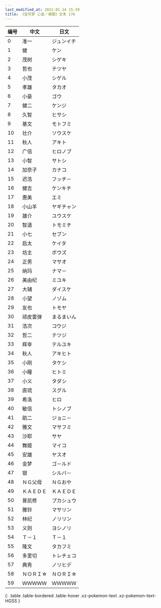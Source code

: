 ```yaml
---
last_modified_at: 2021-01-24 15:39
title: 《宝可梦 心金／魂银》文本 176
---
```

| 编号 | 中文 | 日文 |
| ---- | ---- | ---- |
| 0 | 准一 | ジュンイチ |
| 1 | 健 | ケン |
| 2 | 茂树 | シゲキ |
| 3 | 哲也 | テツヤ |
| 4 | 小茂 | シゲル |
| 5 | 孝雄 | タカオ |
| 6 | 小豪 | ゴウ |
| 7 | 健二 | ケンジ |
| 8 | 久智 | ヒサシ |
| 9 | 基文 | モトフミ |
| 10 | 壮介 | ソウスケ |
| 11 | 秋人 | アキト |
| 12 | 广信 | ヒロノブ |
| 13 | 小智 | サトシ |
| 14 | 加奈子 | カナコ |
| 15 | 迟浩 | フッチ－ |
| 16 | 健吉 | ケンキチ |
| 17 | 惠美 | エミ |
| 18 | 小山羊 | ヤギチャン |
| 19 | 雄介 | ユウスケ |
| 20 | 智道 | トモミチ |
| 21 | 小七 | セブン |
| 22 | 启太 | ケイタ |
| 23 | 坊主 | ボウズ |
| 24 | 正男 | マサオ |
| 25 | 纳玛 | ナマ－ |
| 26 | 美由纪 | ミユキ |
| 27 | 大辅 | ダイスケ |
| 28 | 小望 | ノゾム |
| 29 | 友也 | トモヤ |
| 30 | 顽皮雷弹 | まるまいん |
| 31 | 浩次 | コウジ |
| 32 | 哲二 | テツジ |
| 33 | 辉幸 | テルユキ |
| 34 | 秋人 | アキヒト |
| 35 | 小刚 | タケシ |
| 36 | 小瞳 | ヒトミ |
| 37 | 小义 | タダシ |
| 38 | 直琉 | スグル |
| 39 | 希洛 | ヒロ |
| 40 | 敏信 | トシノブ |
| 41 | 助二 | ジョニ－ |
| 42 | 雅文 | マサフミ |
| 43 | 沙耶 | サヤ |
| 44 | 舞姬 | マイコ |
| 45 | 安雄 | ヤスオ |
| 46 | 金梦 | ゴ－ルド |
| 47 | 银 | シルバ－ |
| 48 | ＮＧ父母 | ＮＧおや |
| 49 | ＫＡＥＤＥ | ＫＡＥＤＥ |
| 50 | 普凯修 | プカシュウ |
| 51 | 雅铃 | マサリン |
| 52 | 林纪 | ノリリン |
| 53 | 义则 | ヨシノリ |
| 54 | Ｔ－１ | Ｔ－１ |
| 55 | 隆文 | タカフミ |
| 56 | 多里切 | トレチェコ |
| 57 | 典秀 | ノリヒデ |
| 58 | ＮＯＲＩ☆ | ＮＯＲＩ☆ |
| 59 | ＷＷＷＷＷ | ＷＷＷＷＷ |
{: .table .table-bordered .table-hover .xz-pokemon-text .xz-pokemon-text-HGSS }